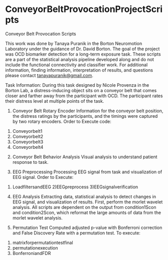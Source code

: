 # ConveyorBeltProvocationProjectScripts
Conveyor Belt Provocation Scripts

This work was done by Tanaya Puranik in the Borton Neuromotion Laboratory under the guidance of Dr. David Borton. The goal of the project was OCD biomarker detection for a long-term exposure task. These scripts are a part of the statistical analysis pipeline developed along and do not include the functional connectivity and classifier work. For additional information, finding information, interpretation of results, and questions please contact tanayapuranik@gmail.com.

Task Information:
During this task designed by Nicole Provenza in the Borton Lab, a distress-inducing object sits on a conveyor belt that comes closer and farther away from the participant with OCD. The participant rates their distress level at multiple points of the task. 

1. Conveyor Belt Rotary Encoder
Information for the conveyor belt position, the distress ratings by the participants, and the timings were captured by two rotary encoders.
Order to Execute code:
1) Conveyorbelt1
2) Conveyorbelt2
3) Conveyorbelt3
4) Conveyorbelt4

2. Conveyor Belt Behavior Analysis
Visual analysis to understand patient response to task.

3. EEG Preprocessing
Processing EEG signal from task and visualization of EEG signal.
Order to Execute:
1) LoadfiltersandEEG
2)EEGpreprocess
3)EEGsignalverification

4. EEG Analysis
Extracting data, statistical analysis to detect changes in EEG signal, and visualization of results.
First, perform the morlet wavelet analysis. All scripts are dependent on the output from condition1Scon and condition2Scon, which reformat the large amounts of data from the morlet wavelet analysis.

5. Permutation Test
Computed adjusted p-value with Bonferroni correction and False Discovery Rate with a permutation test. 
To execute:
1) matrixforpermutationtestfinal
2) permutationexecution
3) BonferroniandFDR
